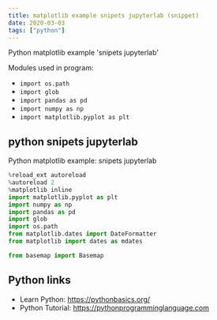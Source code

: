 ```yaml
---
title: matplotlib example snipets jupyterlab (snippet)
date: 2020-03-03
tags: ["python"]
---
```

Python matplotlib example 'snipets jupyterlab'


Modules used in program: 
* `import os.path`
* `import glob`
* `import pandas as pd`
* `import numpy as np`
* `import matplotlib.pyplot as plt`

## python snipets jupyterlab

Python matplotlib example: snipets jupyterlab

```python
%reload_ext autoreload
%autoreload 2
%matplotlib inline
import matplotlib.pyplot as plt
import numpy as np
import pandas as pd
import glob
import os.path
from matplotlib.dates import DateFormatter
from matplotlib import dates as mdates

from basemap import Basemap

```

## Python links

- Learn Python: https://pythonbasics.org/
- Python Tutorial: https://pythonprogramminglanguage.com

